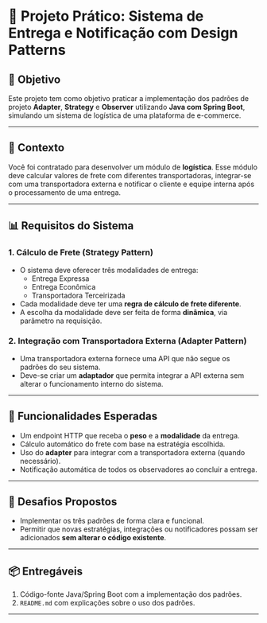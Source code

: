 # 📘 Projeto Prático: Sistema de Entrega e Notificação com Design Patterns

## 🌟 Objetivo
Este projeto tem como objetivo praticar a implementação dos padrões de projeto **Adapter**, **Strategy** e **Observer** utilizando **Java com Spring Boot**, simulando um sistema de logística de uma plataforma de e-commerce.

---

## 📖 Contexto
Você foi contratado para desenvolver um módulo de **logística**. Esse módulo deve calcular valores de frete com diferentes transportadoras, integrar-se com uma transportadora externa e notificar o cliente e equipe interna após o processamento de uma entrega.

---

## 📊 Requisitos do Sistema

### 1. Cálculo de Frete (**Strategy Pattern**)
- O sistema deve oferecer três modalidades de entrega:
  - Entrega Expressa
  - Entrega Econômica
  - Transportadora Terceirizada
- Cada modalidade deve ter uma **regra de cálculo de frete diferente**.
- A escolha da modalidade deve ser feita de forma **dinâmica**, via parâmetro na requisição.

### 2. Integração com Transportadora Externa (**Adapter Pattern**)
- Uma transportadora externa fornece uma API que não segue os padrões do seu sistema.
- Deve-se criar um **adaptador** que permita integrar a API externa sem alterar o funcionamento interno do sistema.

---

## 🚀 Funcionalidades Esperadas
- Um endpoint HTTP que receba o **peso** e a **modalidade** da entrega.
- Cálculo automático do frete com base na estratégia escolhida.
- Uso do **adapter** para integrar com a transportadora externa (quando necessário).
- Notificação automática de todos os observadores ao concluir a entrega.

---

## 🧠 Desafios Propostos
- Implementar os três padrões de forma clara e funcional.
- Permitir que novas estratégias, integrações ou notificadores possam ser adicionados **sem alterar o código existente**.

---

## 📦 Entregáveis
1. Código-fonte Java/Spring Boot com a implementação dos padrões.
2. `README.md` com explicações sobre o uso dos padrões.

---


